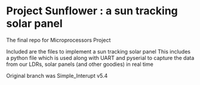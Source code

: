 # Project Sunflower : a sun tracking solar panel 
The final repo for Microprocessors Project 

Included are the files to implement a sun tracking solar panel
This includes a python file which is used along with UART and pyserial to capture the data from our LDRs, solar panels (and other goodies) in real time

Original branch was Simple_Interupt v5.4
